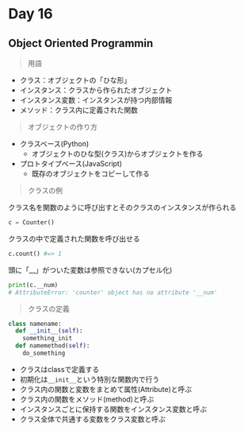 # Day 16
## Object Oriented Programmin

> 用語
- クラス：オブジェクトの「ひな形」
- インスタンス：クラスから作られたオブジェクト
- インスタンス変数：インスタンスが持つ内部情報
- メソッド：クラス内に定義された関数

> オブジェクトの作り方

- クラスベース(Python)
  - オブジェクトのひな型(クラス)からオブジェクトを作る
- プロトタイプベース(JavaScript)
  - 既存のオブジェクトをコピーして作る

> クラスの例

クラス名を関数のように呼び出すとそのクラスのインスタンスが作られる
```python
c = Counter()
```
クラスの中で定義された関数を呼び出せる
```python
c.count() #=> 1
```
頭に「__」がついた変数は参照できない(カプセル化)
```python
print(c.__num)
# AttributeError: 'counter' object has no attribute '__num'
```





> クラスの定義
```python
class namename:
  def __init__(self):
    something_init
  def namemethod(self):
    do_something
```

- クラスはclassで定義する
- 初期化は```__init__```という特別な関数内で行う
- クラス内の関数と変数をまとめて属性(Attribute)と呼ぶ
- クラス内の関数をメソッド(method)と呼ぶ
- インスタンスごとに保持する関数をインスタンス変数と呼ぶ
- クラス全体で共通する変数をクラス変数と呼ぶ

